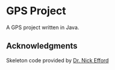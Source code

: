 # GPS Project

A GPS project written in Java.

## Acknowledgments

Skeleton code provided by [Dr. Nick Efford]([https://github.com/eschalnajmi/Baccarat](https://eps.leeds.ac.uk/computing/staff/92/dr-nick-efford))
